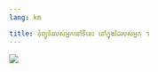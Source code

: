 ```yaml
---
lang: km

title: កុំព្យូទ័រ​របស់​អ្នក​​នៅ​ទី​នេះ​​ នៅ​ក្នុង​ដៃ​របស់​អ្នក​ ។
---
```


<img src="Images/earth.png" />




